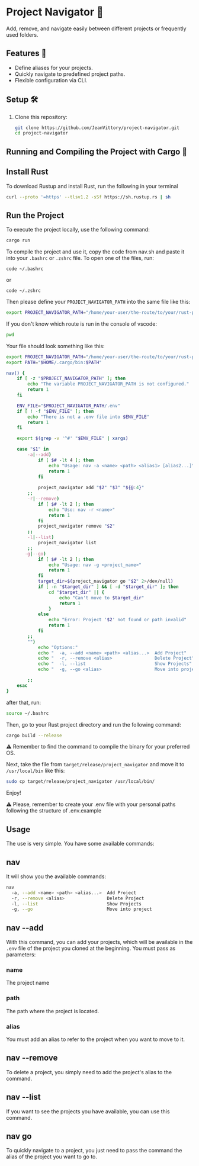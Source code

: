 # Project Navigator 🌟  

Add, remove, and navigate easily between different projects or frequently used folders.

## Features 🚀  
- Define aliases for your projects.  
- Quickly navigate to predefined project paths.  
- Flexible configuration via CLI.  

## Setup 🛠️  

1. Clone this repository:  
   ```bash
   git clone https://github.com/JeanVittory/project-navigator.git
   cd project-navigator
   
## Running and Compiling the Project with Cargo 🚀  

## Install Rust

To download Rustup and install Rust, run the following in your terminal

```bash
curl --proto '=https' --tlsv1.2 -sSf https://sh.rustup.rs | sh
```

## Run the Project  
To execute the project locally, use the following command:  
```bash
cargo run
```

To compile the project and use it, copy the code from nav.sh and paste it into your ```.bashrc``` or ```.zshrc``` file. To open one of the files, run:

```
code ~/.bashrc
```
or
```
code ~/.zshrc
```

Then please define your ```PROJECT_NAVIGATOR_PATH``` into the same file like this:

```bash 
export PROJECT_NAVIGATOR_PATH="/home/your-user/the-route/to/your/rust-project/previously/cloned-it"
```

If you don't know which route is run in the console of vscode:

```bash 
pwd 
```

Your file should look something like this:

```bash 
export PROJECT_NAVIGATOR_PATH="/home/your-user/the-route/to/your/rust-project/previously/cloned-it"
export PATH="$HOME/.cargo/bin:$PATH"

nav() {
    if [ -z "$PROJECT_NAVIGATOR_PATH" ]; then
        echo "The variable PROJECT_NAVIGATOR_PATH is not configured."
        return 1
    fi

    ENV_FILE="$PROJECT_NAVIGATOR_PATH/.env"
    if [ ! -f "$ENV_FILE" ]; then
        echo "There is not a .env file into $ENV_FILE"
        return 1
    fi

    export $(grep -v '^#' "$ENV_FILE" | xargs)

    case "$1" in
        -a|--add)
            if [ $# -lt 4 ]; then
                echo "Usage: nav -a <name> <path> <alias1> [alias2...]"
                return 1
            fi
            
            project_navigator add "$2" "$3" "${@:4}"
        ;;
        -r|--remove)
            if [ $# -lt 2 ]; then
                echo "Uso: nav -r <name>"
                return 1
            fi
            project_navigator remove "$2"
        ;;
        -l|--list)
            project_navigator list
        ;;
       -g|--go)
            if [ $# -lt 2 ]; then
                echo "Usage: nav -g <project_name>"
                return 1
            fi
            target_dir=$(project_navigator go "$2" 2>/dev/null)
            if [ -n "$target_dir" ] && [ -d "$target_dir" ]; then
                cd "$target_dir" || {
                    echo "Can't move to $target_dir"
                    return 1
                }
            else
                echo "Error: Project '$2' not found or path invalid"
                return 1    
            fi
        ;;
        "")
            echo "Options:"
            echo "  -a, --add <name> <path> <alias...>  Add Project"
            echo "  -r, --remove <alias>                Delete Project"
            echo "  -l, --list                          Show Projects"
            echo "  -g, --go <alias>                    Move into project"

        ;;
    esac
}
```

after that, run:
```bash
source ~/.bashrc
```

Then, go to your Rust project directory and run the following command:

```bash
cargo build --release
```

⚠️ Remember to find the command to compile the binary for your preferred OS.


Next, take the file from ```target/release/project_navigator``` and move it to ```/usr/local/bin``` like this:

```bash
sudo cp target/release/project_navigator /usr/local/bin/
```

Enjoy!

⚠️ Please, remember to create your .env file with your personal paths following the structure of .env.example



## Usage

The use is very simple. You have some available commands:


## nav

It will show you the available commands:


```bash
nav
  -a, --add <name> <path> <alias...>  Add Project
  -r, --remove <alias>                Delete Project
  -l, --list                          Show Projects
  -g, --go                            Move into project
```

## nav --add

With this command, you can add your projects, which will be available in the `.env` file of the project you cloned at the beginning.
You must pass as parameters:

### name
The project name

### path
The path where the project is located.

### alias 
You must add an alias to refer to the project when you want to move to it.

## nav --remove
To delete a project, you simply need to add the project's alias to the command.

## nav --list
If you want to see the projects you have available, you can use this command.

## nav go
To quickly navigate to a project, you just need to pass the command the alias of the project you want to go to.